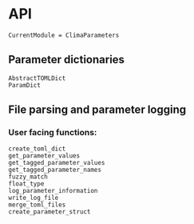 # API

```@meta
CurrentModule = ClimaParameters
```

## Parameter dictionaries

```@docs
AbstractTOMLDict
ParamDict
```

## File parsing and parameter logging

### User facing functions:
```@docs
create_toml_dict
get_parameter_values
get_tagged_parameter_values
get_tagged_parameter_names
fuzzy_match
float_type
log_parameter_information
write_log_file
merge_toml_files
create_parameter_struct
```
